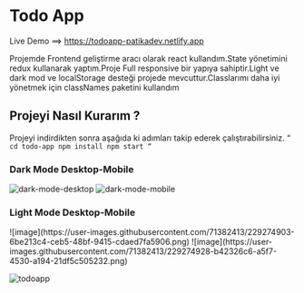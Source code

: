 <h1>Todo App</h1>

Live Demo ==> https://todoapp-patikadev.netlify.app

<p>Projemde Frontend geliştirme aracı olarak react kullandım.State yönetimini redux kullanarak yaptım.Proje Full responsive bir yapıya sahiptir.Light ve dark mod ve localStorage desteği projede mevcuttur.Classlarımı daha iyi yönetmek için classNames paketini kullandım</p>

<h2>Projeyi Nasıl Kurarım ? </h2>

Projeyi indirdikten sonra aşağıda ki adımları takip ederek çalıştırabilirsiniz.
“`
cd todo-app
npm install
npm start
“`

<h3>Dark Mode Desktop-Mobile</h3>
<img src="https://user-images.githubusercontent.com/71382413/229274782-6542bb78-f0e6-4ac2-bb27-39b1bf860266.png" alt="dark-mode-desktop"/>
<img src="https://user-images.githubusercontent.com/71382413/229274829-30b6ef38-2e5a-47f2-a24c-4237795ea08c.png" alt="dark-mode-mobile"/>

<h3>Light Mode Desktop-Mobile</h3>
![image](https://user-images.githubusercontent.com/71382413/229274903-6be213c4-ceb5-48bf-9415-cdaed7fa5906.png)
![image](https://user-images.githubusercontent.com/71382413/229274928-b42326c6-a5f7-4530-a194-21df5c505232.png)

![todoapp](https://user-images.githubusercontent.com/71382413/229275641-453551b4-1ce8-4a00-9394-0b1b0b5a1bb5.gif)
